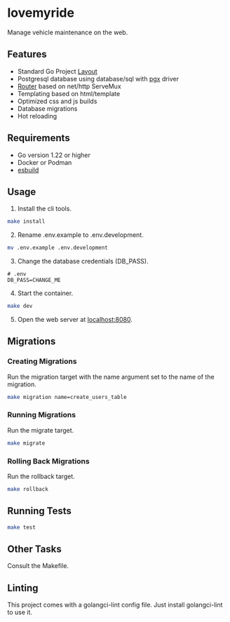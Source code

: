 # lovemyride

Manage vehicle maintenance on the web.

## Features

-   Standard Go Project [Layout](https://github.com/golang-standards/project-layout)
-   Postgresql database using database/sql with [pgx](https://pkg.go.dev/github.com/jackc/pgx/stdlib) driver
-   [Router](https://github.com/ferdiebergado/go-express) based on net/http ServeMux
-   Templating based on html/template
-   Optimized css and js builds
-   Database migrations
-   Hot reloading

## Requirements

-   Go version 1.22 or higher
-   Docker or Podman
-   [esbuild](https://esbuild.github.io/getting-started/)

## Usage

1. Install the cli tools.

```sh
make install
```

2. Rename .env.example to .env.development.

```sh
mv .env.example .env.development
```

3. Change the database credentials (DB_PASS).

```.env
# .env
DB_PASS=CHANGE_ME
```

4. Start the container.

```sh
make dev
```

5. Open the web server at [localhost:8080](http://locahost:8080).

## Migrations

### Creating Migrations

Run the migration target with the name argument set to the name of the migration.

```sh
make migration name=create_users_table
```

### Running Migrations

Run the migrate target.

```sh
make migrate
```

### Rolling Back Migrations

Run the rollback target.

```sh
make rollback
```

## Running Tests

```sh
make test
```

## Other Tasks

Consult the Makefile.

## Linting

This project comes with a golangci-lint config file. Just install golangci-lint to use it.
